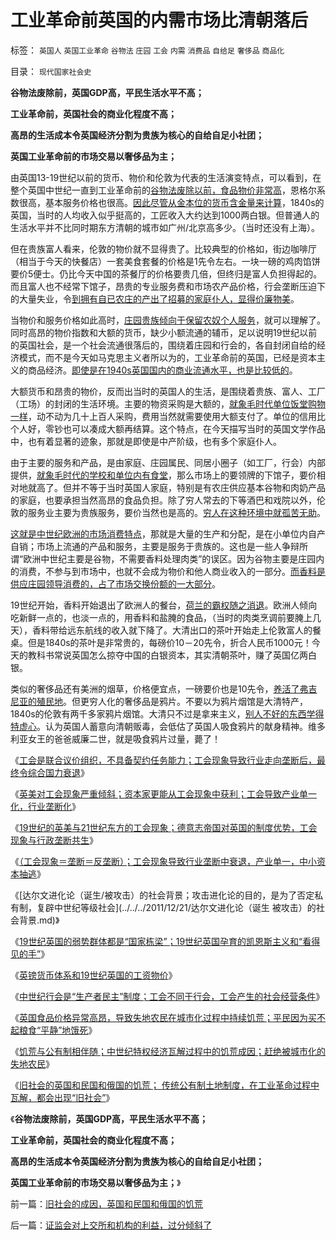 # 工业革命前英国的内需市场比清朝落后

标签： `英国人` `英国工业革命` `谷物法` `庄园` `工会` `内需` `消费品` `自给足` `奢侈品` `商品化` 

目录： `现代国家社会史`

**谷物法废除前，英国GDP高，平民生活水平不高；**

**工业革命前，英国社会的商业化程度不高；**

**高昂的生活成本令英国经济分割为贵族为核心的自给自足小社团；**

**英国工业革命前的市场交易以奢侈品为主；**

由英国13-19世纪以前的货币、物价和伦敦为代表的生活演变特点，可以看到，在整个英国中世纪一直到工业革命前的[谷物法废除以前，食品物价非常高](../../../2011/12/10/英国废除谷物法运动中的“重农学派”“炒楼”.md)，恩格尔系数很高，基本服务价格也很高。[因此尽管从金本位的货币含金量来计算](../../../2011/11/30/平价购买力的黄金，外汇，汇率和通货膨胀.md)，1840s的英国，当时的人均收入似乎挺高的，工匠收入大约达到1000两白银。但普通人的生活水平并不比同时期东方清朝的城市如广州/北京高多少。（当时还没有上海）。

但在贵族富人看来，伦敦的物价就不显得贵了。比较典型的价格如，街边咖啡厅（相当于今天的快餐店）一套美食套餐的价格是1先令左右。一块一磅的鸡肉馅饼要价5便士。仍比今天中国的茶餐厅的价格要贵几倍，但终归是富人负担得起的。而且富人也不经常下馆子，昂贵的专业服务费和市场农产品价格，行会垄断压迫下的大量失业，令[到拥有自已农庄的产出了招募的家庭仆人，显得价廉物美](../../../2010/8/3/市场经济崩溃是奴隶制的充分条件.md)。



当物价和服务价格如此高时，[庄园贵族倾向于保留农奴个人服务](../../../2010/8/2/生产过剩的社会交换本质上是“劳动力的交换”即服务业.md)，就可以理解了。同时高昂的物价指数和大额的货币，缺少小额流通的辅币，足以说明19世纪以前的英国社会，是一个社会流通很落后的，围绕着庄园和行会的，各自封闭自给的经济模式，而不是今天如马克思主义者所以为的，工业革命前的英国，已经是资本主义的商品经济。[即使是在1940s英国国内的商业流通水平，也是比较低的](../../../2011/11/27/中世纪农奴时代的庄园，货币，黄金，出口导向和平价购买力.md)。

大额货币和昂贵的物价，反而出当时的英国人的生活，是围绕着贵族、富人、工厂（工场）的封闭的生活环境。主要的物资采购是大额的，[就象毛时代单位饭堂购物一样](../../../2009/8/9/单位是特权体制内的中国人的灵魂.md)，动不动为几十上百人采购，费用当然就需要使用大额支付了。单位的信用比个人好，零钞也可以凑成大额再结算。这个特点，在今天描写当时的英国文学作品中，也有着显著的迹象，那就是即使是中产阶级，也有多个家庭仆人。

由于主要的服务和产品，是由家庭、庄园属民、同居小圈子（如工厂，行会）内部提供，[就象毛时代的学校和单位内有食堂](../../../2009/8/6/一些可怜人有其可憎之处.md)，那么市场上的要领牌的下馆子，要价相对地就高了。但并不等于当时英国人家庭，特别是有农庄供应基本谷物和肉奶产品的家庭，也要承担当然高昂的食品负担。除了穷人常去的下等酒巴和戏院以外，伦敦的服务业主要为贵族服务，要价当然也是高的。[穷人在这种环境中就孤苦无助](../../../2009/7/31/弱势人群和人权弱势人群之人人平等.md)。

[这就是中世纪欧洲的市场消费特点](../../../2011/9/20/关税的积极意义总是可以忽略；负面影响可以无限放大.md)，那就是大量的生产和分配，是在小单位内自产自销；市场上流通的产品和服务，主要是服务于贵族的。这也是一些人争辩所谓“欧洲中世纪主要是谷物，不需要香料处理肉类”的误区。因为谷物主要是庄园内的消费，不参与到市场中，也就不会成为物价和他人商业收入的一部分。[而香料是供应庄园领导消费的，占了市场交换份额的一大部分](../../../2011/8/17/欧洲航海时代（历史技术积累＋现实生存危机）的结果.md)。

19世纪开始，香料开始退出了欧洲人的餐台，[荷兰的霸权随之消退](../../../2011/8/18/垄断欧洲命脉的荷兰商业帝国.md)。欧洲人倾向吃新鲜一点的，也淡一点的，用香料和盐腌的食品，（当时的肉类烹调前要腌上几天），香料带给远东航线的收入就下降了。大清出口的茶叶开始走上伦敦富人的餐桌。但是1840s的茶叶是非常贵的，每磅价10－20先令，折合人民币1000元！今天的教科书常说英国怎么掠夺中国的白银资本，其实清朝茶叶，赚了英国亿两白银。

类似的奢侈品还有美洲的烟草，价格便宜点，一磅要价也是10先令，[养活了弗吉尼亚的殖民地](../../../2011/9/25/弗吉尼亚包产到户，美国国会雏形，黑奴制出现.md)。但更穷人化的奢侈品是鸦片。不要以为鸦片烟馆是大清特产，1840s的伦敦有两千多家鸦片烟馆。大清只不过是拿来主义，[别人不好的东西学得特虚心](../../../2010/5/14/传统文化国家主义抵抗现代文明节节败退史.md)。认为英国人蓄意向清朝贩毒，会低估了英国人吸食鸦片的献身精神。维多利亚女王的爸爸威廉二世，就是吸食鸦片过量，薨了！

《[工会是联合议价组织，不具备契约任务能力；工会现象导致行业走向垄断后，最终令综合国力衰退](../../../2011/12/20/工会现象导致行业垄断后衰退，最终令综合国力衰退.md)》

《[英美对工会现象严重倾斜；资本家更能从工会现象中获利；工会导致产业单一化，行业垄断化](../../../2011/12/20/英美对工会现象严重倾斜，大资本家对工会现象心连心.md)》

《[19世纪的英美与21世纪东方的工会现象；德意志帝国对英国的制度优势，工会现象与行政垄断共生](../../../2011/12/21/工会现象与行政垄断共生,德意志帝国的制度优势.md)》

《[（工会现象＝垄断＝反垄断）；工会现象导致行业垄断中衰退，产业单一，中小资本抽逃](../../../2011/12/21/美国英国和东方的工会现象与垄断和《反垄断法》.md)》

《[达尔文进化论（诞生/被攻击）的社会背景；攻击进化论的目的，是为了否定私有制，复辟中世纪等级社会](../../../2011/12/21/达尔文进化论（诞生 被攻击）的社会背景.md)》

《[19世纪英国的弱势群体都是“国家栋梁”；19世纪英国孕育的凯恩斯主义和“看得见的手”](../../../2011/12/21/19世纪英国的弱势群体和凯恩斯主义诞生的社会文化背景.md)》

《[英镑货币体系和19世纪英国的工资物价](../../../2011/12/22/英镑货币体系和19世纪英国的工资物价；.md)》

《[中世纪行会是“生产者民主”制度；工会不同于行会，工会产生的社会经营条件](../../../2011/12/22/中世纪行会是“生产者民主”制度.md)》

《[英国食品价格异常高昂，导致失地农民在城市化过程中持续饥荒；平民因为买不起粮食“平静”地饿死](../../../2011/12/23/英国治下的大饥荒，平民在堆积的粮食前饿死.md)》

《[饥荒与公有制相伴随；中世纪特权经济瓦解过程中的饥荒成因；赶绝被城市化的失地农民](../../../2011/12/23/饥荒与公有制相伴随；中世纪特权经济瓦解过程中的饥荒成因；.md)》

《[旧社会的英国和民国和俄国的饥荒；
传统公有制土地制度，在工业革命过程中瓦解，都会出现“旧社会”](../../../2011/12/23/旧社会的成因，英国和民国和俄国的饥荒.md)》

《**谷物法废除前，英国GDP高，平民生活水平不高；**

**工业革命前，英国社会的商业化程度不高；**

**高昂的生活成本令英国经济分割为贵族为核心的自给自足小社团；**

**英国工业革命前的市场交易以奢侈品为主；**》



前一篇：[旧社会的成因，英国和民国和俄国的饥荒](../../../2011/12/23/旧社会的成因，英国和民国和俄国的饥荒.md)

后一篇：[证监会对上交所和机构的利益，过分倾斜了](../../../2011/12/23/证监会对上交所和机构的利益，过分倾斜了.md)